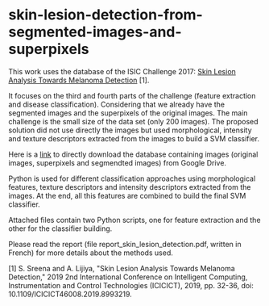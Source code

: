 # skin-lesion-detection-from-segmented-images-and-superpixels

This work uses the database of the ISIC Challenge 2017: [Skin Lesion Analysis Towards Melanoma Detection](https://ieeexplore.ieee.org/document/8993219) [1].


It focuses on the third and fourth parts of the challenge (feature extraction and disease classification). Considering that we already have the segmented images and the superpixels of the original images. The main challenge is the small size of the data set (only 200 images). The proposed solution did not use directly the images but used morphological, intensity and texture descriptors extracted from the images to build a SVM classifier.


Here is a [link](https://drive.google.com/drive/folders/1vFrGFBBJygRIfYiHEQeuzUlyBJDm8MO-?usp=sharing) to directly download the database containing images (original images, superpixels and segmendted images) from Google Drive.

Python is used for different classification approaches using morphological features, texture descriptors and intensity descriptors extracted from the images. At the end, all this features are combined to build the final SVM classifier.

Attached files contain two Python scripts, one for feature extraction and the other for the classifier building.

Please read the report (file report_skin_lesion_detection.pdf, written in French) for more details about the methods used.



[1] S. Sreena and A. Lijiya, "Skin Lesion Analysis Towards Melanoma Detection," 2019 2nd International Conference on Intelligent Computing, Instrumentation and Control Technologies (ICICICT), 2019, pp. 32-36, doi: 10.1109/ICICICT46008.2019.8993219.

